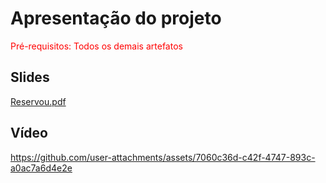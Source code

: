 # Apresentação do projeto

<span style="color:red">Pré-requisitos: Todos os demais artefatos</span>


## Slides


[Reservou.pdf](https://github.com/user-attachments/files/20854336/Reservou.pdf)


## Vídeo


https://github.com/user-attachments/assets/7060c36d-c42f-4747-893c-a0ac7a6d4e2e





